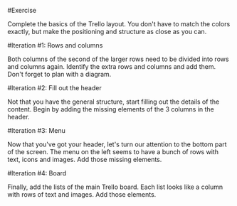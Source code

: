 #Exercise

Complete the basics of the Trello layout. You don't have to match the colors exactly, but make the positioning and structure as close as you can.

#Iteration #1: Rows and columns

Both columns of the second of the larger rows need to be divided into rows and columns again. Identify the extra rows and columns and add them. Don't forget to plan with a diagram.

#Iteration #2: Fill out the header

Not that you have the general structure, start filling out the details of the content. Begin by adding the missing elements of the 3 columns in the header.

#Iteration #3: Menu

Now that you've got your header, let's turn our attention to the bottom part of the screen. The menu on the left seems to have a bunch of rows with text, icons and images. Add those missing elements.

#Iteration #4: Board

Finally, add the lists of the main Trello board. Each list looks like a column with rows of text and images. Add those elements.
